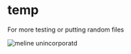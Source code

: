 # temp
For more testing or putting random files


![meline unincorporatd](https://github.com/user-attachments/assets/56a7d929-aa25-4245-b334-d8d4212c5e86)
